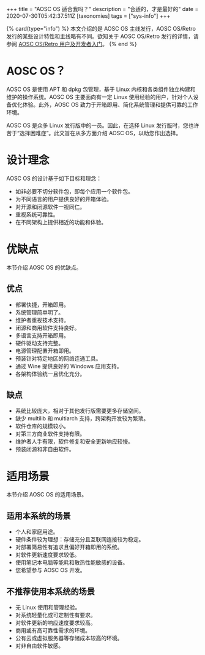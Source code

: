 +++
title = "AOSC OS 适合我吗？"
description = "合适的，才是最好的"
date = 2020-07-30T05:42:37.511Z
[taxonomies]
tags = ["sys-info"]
+++

{% card(type="info") %}
本文介绍的是 AOSC OS 主线发行，AOSC OS/Retro 发行的某些设计特性和主线略有不同。欲知关于 AOSC OS/Retro 发行的详情，请参阅 [AOSC OS/Retro 用户及开发者入门](@/aosc-os/retro/intro.md)。
{% end %}

# AOSC OS？

AOSC OS 是使用 APT 和 dpkg 包管理，基于 Linux 内核和各类组件独立构建和维护的操作系统。AOSC OS 主要面向有一定 Linux 使用经验的用户，针对个人设备优化体验。此外，AOSC OS 致力于开箱即用、简化系统管理和提供可靠的工作环境。

AOSC OS 是众多 Linux 发行版中的一员。因此，在选择 Linux 发行版时，您也许苦于“选择困难症”。此文旨在从多方面介绍 AOSC OS，以助您作出选择。

# 设计理念

AOSC OS 的设计基于如下目标和理念：

- 如非必要不切分软件包，即每个应用一个软件包。
- 为不同语言的用户提供良好的开箱体验。
- 对开源和闭源软件一视同仁。
- 重视系统可靠性。
- 在不同架构上提供相近的功能和体验。

# 优缺点

本节介绍 AOSC OS 的优缺点。

## 优点

- 部署快捷，开箱即用。
- 系统管理简单明了。
- 维护者重视技术支持。
- 闭源和商用软件支持良好。
- 多语言支持开箱即用。
- 硬件驱动支持完整。
- 电源管理配置开箱即用。
- 预装针对特定地区的网络连通工具。
- 通过 Wine 提供良好的 Windows 应用支持。
- 各架构体验统一且优化充分。

## 缺点

- 系统比较庞大，相对于其他发行版需要更多存储空间。
- 缺少 multilib 和 multiarch 支持，跨架构开发较为繁琐。
- 软件仓库的规模较小。
- 对第三方商业软件支持有限。
- 维护者人手有限，软件修复和安全更新响应较慢。
- 预装闭源和非自由软件。

# 适用场景

本节介绍 AOSC OS 的适用场景。

## 适用本系统的场景

- 个人和家庭用途。
- 硬件条件较为理想：存储充分且互联网连接较为稳定。
- 对部署简易性有追求且偏好开箱即用的系统。
- 对软件更新速度要求较低。
- 使用笔记本电脑等能耗和散热性能敏感的设备。
- 您希望参与 AOSC OS 开发。

## 不推荐使用本系统的场景

- 无 Linux 使用和管理经验。
- 对系统轻量化或可定制性有要求。
- 对软件更新的响应速度要求较高。
- 商用或有高可靠性需求的环境。
- 公有云或虚拟服务器等存储成本较高的环境。
- 对非自由软件敏感。
